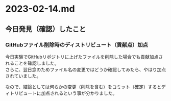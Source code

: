 # 2023-02-14.md


## 今日発見（確認）したこと

### GitHubファイル削除時のディストリビュート（貢献点）加点

今日実験でGitHubリポジトリに上げたファイルを削除した場合でも貢献加点されることを確認しました。  
さらに、翌日念のためファイル名の変更ではどうか確認してみたら、やはり加点されていました。  

なので、結論としては何らかの変更（削除を含む）をコミット（確定）するとディトリビュートに加点されるという事が分かりました。
